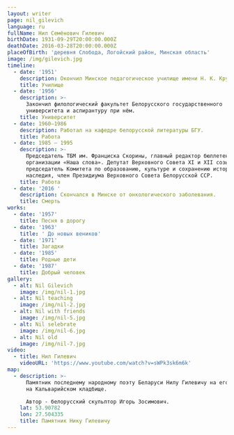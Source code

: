 ```yaml
---
layout: writer
page: nil_gilevich
language: ru
fullName: Нил Семёнович Гилевич
birthDate: 1931-09-29T20:00:00.000Z
deathDate: 2016-03-28T20:00:00.000Z
placeOfBirth: 'деревня Слобода, Логойский район, Минская область'
image: /img/gilevich.jpg
timeline:
  - date: '1951'
    description: Окончил Минское педагогическое училище имени Н. К. Крупской.
    title: Училище
  - date: '1956'
    description: >-
      Закончил филологический факультет Белорусского государственного
      университета и аспирантуру при нём.
    title: Университет
  - date: 1960—1986
    description: Работал на кафедре белорусской литературы БГУ.
    title: Работа
  - date: 1985 — 1995
    description: >-
      Председатель ТБМ им. Франциска Скорины, главный редактор бюллетеня данной
      организации «Наша слова». Депутат Верховного Совета XI и XII созывов,
      председатель Комитета по образованию, культуре и сохранению исторического
      наследия, член Президиума Верховного Совета Белорусской ССР.
    title: Работа
  - date: '2016 '
    description: Скончался в Минске от онкологического заболевания.
    title: Смерть
works:
  - date: '1957'
    title: Песня в дорогу
  - date: '1963'
    title: ' До новых веников'
  - date: '1971'
    title: Загадки
  - date: '1985'
    title: Родные дети
  - date: '1987'
    title: Добрый человек
gallery:
  - alt: Nil Gilevich
    image: /img/nil-1.jpg
  - alt: Nil teaching
    image: /img/nil-2.jpg
  - alt: Nil with friends
    image: /img/nil-5.jpg
  - alt: Nil selebrate
    image: /img/nil-6.jpg
  - alt: Nil old
    image: /img/nil-7.jpg
video:
  - title: Нил Гилевич
    videoURL: 'https://www.youtube.com/watch?v=sWPk3sk6m6k'
map:
  - description: >-
      Памятник последнему народному поэту Беларуси Нилу Гилевичу на его могиле
      на Кальварийском кладбище. 

      Автор - белорусский скульптор Игорь Зосимович.
    lat: 53.90782
    lon: 27.504335
    title: Памятник Нику Гилевичу
---
```


